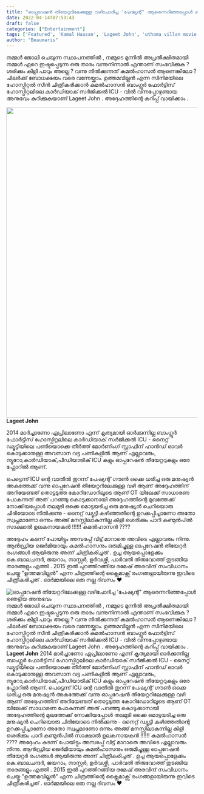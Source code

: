 ```yaml
---
title: "ഓപ്പറേഷൻ തിയേറ്ററിലേക്കുള്ള വഴിചോദിച്ച 'പേഷ്യന്റ്' ആരെന്നറിഞ്ഞപ്പോൾ ഞെട്ടിയ അനുഭവം"
date: 2022-04-14T07:53:43
draft: false
categories: ["Entertainment"]
tags: ['Featured', 'Kamal Haasan', 'Lageet John', 'uthama villan movie']
author: "Beaumaris"
---
```


നമ്മൾ ജോലി ചെയുന്ന സ്ഥാപനത്തിൽ , നമ്മുടെ മുന്നിൽ അപ്രതീക്ഷിതമായി നമ്മൾ ഏറെ ഇഷ്ടപ്പെടുന്ന ഒരു താരം വന്നുനിന്നാൽ എന്താണ് സംഭവിക്കുക ? ശരിക്കും കിളി പാറും അല്ലെ ? വന്നു നിൽക്കുന്നത് കമൽഹാസൻ ആണെങ്കിലോ ? ചിലർക്ക് ബോധക്ഷയം വരെ വന്നേയ്ക്കാം. ഉത്തമവില്ലൻ എന്ന സിനിമയിലെ ഹോസ്പിറ്റൽ സീൻ ചിത്രീകരിക്കാൻ കമൽഹാസൻ ബാംഗ്ലൂർ ഫോർട്ടിസ് ഹോസ്പിറ്റലിലെ കാർഡിയാക് സർജിക്കൽ ICU - വിൽ വന്നപ്പോഴുണ്ടായ അനുഭവം കുറിക്കുകയാണ് Lageet John . അദ്ദേഹത്തിന്റെ കുറിപ്പ് വായിക്കാം .

<img class="wp-image-329679 aligncenter" src="https://cdn.boolokam.com/articles/2022/04/hhhhj.jpg" alt="" width="818" height="818" /><strong>Lageet John</strong>

2014 മാർച്ചാണോ ഏപ്രിലാണോ എന്ന് കൃത്യമായി ഓർക്കുന്നില്ല ബാംഗ്ലൂർ ഫോർട്ടിസ് ഹോസ്പിറ്റലിലെ കാർഡിയാക് സർജിക്കൽ ICU - നൈറ്റ് ഡ്യൂട്ടിയിലെ പണിയൊക്കെ തീർത്ത് മോർണിംഗ് സ്റ്റാഫിന് ഹാൻഡ് ഓവർ കൊടുക്കാനുള്ള അവസാന വട്ട പണികളിൽ ആണ് എല്ലാവരും, ന്യൂറോ,കാർഡിയാക്,പീഡിയാട്രിക് ICU കളും ഓപ്പറേഷൻ തീയേറ്ററുകളും ഒരേ ഫ്ലോറിൽ ആണ്.

പെട്ടെന്ന് ICU ന്റെ വാതിൽ തുറന്ന് പേഷ്യന്റ് ഗൗൺ ഒക്കെ ധരിച്ച ഒരു മനുഷ്യൻ അകത്തേക്ക് വന്നു ഓപ്പറേഷൻ തീയേറ്ററിലേക്കുള്ള വഴി ആണ് അദ്ദേഹത്തിന് അറിയേണ്ടത് തൊട്ടടുത്ത കോറിഡോറിലൂടെ ആണ് OT യിലേക്ക് സാധാരണ പോകുന്നത് അത് പറഞ്ഞു കൊടുക്കാനായി അദ്ദേഹത്തിന്റെ മുഖത്തേക്ക് നോക്കിയപ്പോൾ തലമുടി ഒക്കെ മൊട്ടയടിച്ച ഒരു മനുഷ്യൻ ചെറിയൊരു ചിരിയോടെ നിൽക്കുന്നു - നൈറ്റ് ഡ്യൂട്ടി കഴിഞ്ഞതിന്റെ ഉറക്കപ്പിച്ചാണോ അതോ സ്വപ്നമാണോ ഒന്നും അങ്ങ് മനസ്സിലാകുന്നില്ല കിളി ശെരിക്കും പാറി കണ്മുൻപിൽ സാക്ഷാൽ ഉലകനായകൻ !!!!!! കമൽഹാസൻ ????

അദ്ദേഹം കടന്ന് പോയിട്ടും അമ്പരപ്പ് വിട്ട് മാറാതെ അവിടെ എല്ലാവരും നിന്നു. ആൻഡ്രിയ ജെർമിയായും കമൽഹാസനും ഒരുമിച്ചുള്ള ഓപ്പറേഷൻ തീയേറ്റർ രംഗങ്ങൾ ആയിരുന്നു അന്ന് ചിത്രീകരിച്ചത് . ഉച്ച ആയപ്പൊളേക്കും കെ.ബാലചന്ദർ, ജയറാം, നാസ്സർ, ഉർവശ്ശി, പാർവതി തിരുവോത്ത്‌ തുടങ്ങിയ താരങ്ങളും എത്തി . 2015 ഇൽ പുറത്തിറങ്ങിയ രമേഷ് അരവിന്ദ് സംവിധാനം ചെയ്ത "ഉത്തമവില്ലൻ" എന്ന ചിത്രത്തിന്റെ ക്ലൈമാക്സ് രംഗങ്ങളായിരുന്നു ഇവിടെ ചിത്രീകരിച്ചത് . ഓർമ്മയിലെ ഒരു നല്ല ദിവസം ❤️


![ഓപ്പറേഷൻ തിയേറ്ററിലേക്കുള്ള വഴിചോദിച്ച 'പേഷ്യന്റ്' ആരെന്നറിഞ്ഞപ്പോൾ ഞെട്ടിയ അനുഭവം](https://cdn.boolokam.com/articles/2022/04/hhhhj.jpg)നമ്മൾ ജോലി ചെയുന്ന സ്ഥാപനത്തിൽ , നമ്മുടെ മുന്നിൽ അപ്രതീക്ഷിതമായി നമ്മൾ ഏറെ ഇഷ്ടപ്പെടുന്ന ഒരു താരം വന്നുനിന്നാൽ എന്താണ് സംഭവിക്കുക ? ശരിക്കും കിളി പാറും അല്ലെ ? വന്നു നിൽക്കുന്നത് കമൽഹാസൻ ആണെങ്കിലോ ? ചിലർക്ക് ബോധക്ഷയം വരെ വന്നേയ്ക്കാം. ഉത്തമവില്ലൻ എന്ന സിനിമയിലെ ഹോസ്പിറ്റൽ സീൻ ചിത്രീകരിക്കാൻ കമൽഹാസൻ ബാംഗ്ലൂർ ഫോർട്ടിസ് ഹോസ്പിറ്റലിലെ കാർഡിയാക് സർജിക്കൽ ICU - വിൽ വന്നപ്പോഴുണ്ടായ അനുഭവം കുറിക്കുകയാണ് Lageet John . അദ്ദേഹത്തിന്റെ കുറിപ്പ് വായിക്കാം . **Lageet John** 2014 മാർച്ചാണോ ഏപ്രിലാണോ എന്ന് കൃത്യമായി ഓർക്കുന്നില്ല ബാംഗ്ലൂർ ഫോർട്ടിസ് ഹോസ്പിറ്റലിലെ കാർഡിയാക് സർജിക്കൽ ICU - നൈറ്റ് ഡ്യൂട്ടിയിലെ പണിയൊക്കെ തീർത്ത് മോർണിംഗ് സ്റ്റാഫിന് ഹാൻഡ് ഓവർ കൊടുക്കാനുള്ള അവസാന വട്ട പണികളിൽ ആണ് എല്ലാവരും, ന്യൂറോ,കാർഡിയാക്,പീഡിയാട്രിക് ICU കളും ഓപ്പറേഷൻ തീയേറ്ററുകളും ഒരേ ഫ്ലോറിൽ ആണ്. പെട്ടെന്ന് ICU ന്റെ വാതിൽ തുറന്ന് പേഷ്യന്റ് ഗൗൺ ഒക്കെ ധരിച്ച ഒരു മനുഷ്യൻ അകത്തേക്ക് വന്നു ഓപ്പറേഷൻ തീയേറ്ററിലേക്കുള്ള വഴി ആണ് അദ്ദേഹത്തിന് അറിയേണ്ടത് തൊട്ടടുത്ത കോറിഡോറിലൂടെ ആണ് OT യിലേക്ക് സാധാരണ പോകുന്നത് അത് പറഞ്ഞു കൊടുക്കാനായി അദ്ദേഹത്തിന്റെ മുഖത്തേക്ക് നോക്കിയപ്പോൾ തലമുടി ഒക്കെ മൊട്ടയടിച്ച ഒരു മനുഷ്യൻ ചെറിയൊരു ചിരിയോടെ നിൽക്കുന്നു - നൈറ്റ് ഡ്യൂട്ടി കഴിഞ്ഞതിന്റെ ഉറക്കപ്പിച്ചാണോ അതോ സ്വപ്നമാണോ ഒന്നും അങ്ങ് മനസ്സിലാകുന്നില്ല കിളി ശെരിക്കും പാറി കണ്മുൻപിൽ സാക്ഷാൽ ഉലകനായകൻ !!!!!! കമൽഹാസൻ ???? അദ്ദേഹം കടന്ന് പോയിട്ടും അമ്പരപ്പ് വിട്ട് മാറാതെ അവിടെ എല്ലാവരും നിന്നു. ആൻഡ്രിയ ജെർമിയായും കമൽഹാസനും ഒരുമിച്ചുള്ള ഓപ്പറേഷൻ തീയേറ്റർ രംഗങ്ങൾ ആയിരുന്നു അന്ന് ചിത്രീകരിച്ചത് . ഉച്ച ആയപ്പൊളേക്കും കെ.ബാലചന്ദർ, ജയറാം, നാസ്സർ, ഉർവശ്ശി, പാർവതി തിരുവോത്ത്‌ തുടങ്ങിയ താരങ്ങളും എത്തി . 2015 ഇൽ പുറത്തിറങ്ങിയ രമേഷ് അരവിന്ദ് സംവിധാനം ചെയ്ത "ഉത്തമവില്ലൻ" എന്ന ചിത്രത്തിന്റെ ക്ലൈമാക്സ് രംഗങ്ങളായിരുന്നു ഇവിടെ ചിത്രീകരിച്ചത് . ഓർമ്മയിലെ ഒരു നല്ല ദിവസം ❤️
